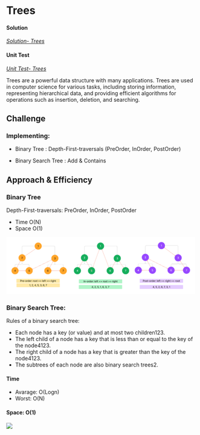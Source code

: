 
# Trees




#### Solution
*[Solution- Trees](https://github.com/Ody950/data-structures-and-algorithms/blob/main/DataStructures/DataStructures/Trees)*

#### Unit Test
*[Unit Test- Trees](https://github.com/Ody950/data-structures-and-algorithms/blob/main/DataStructures/DataStructuresTests/TreesTest.cs)*


Trees are a powerful data structure with many applications. Trees are used in computer science for various tasks, including storing information, representing hierarchical data, and providing efficient algorithms for operations such as insertion, deletion, and searching.

## Challenge

### Implementing:

- Binary Tree : Depth-First-traversals (PreOrder, InOrder, PostOrder)

- Binary Search Tree : Add & Contains

## Approach & Efficiency

### Binary Tree
Depth-First-traversals: PreOrder, InOrder, PostOrder

- Time O(N)
- Space O(1)

<img src="./assets2/Insert13.jpg" style="width: 500px;">


### Binary Search Tree:

Rules of a binary search tree:
- Each node has a key (or value) and at most two children123.
- The left child of a node has a key that is less than or equal to the key of the node4123.
- The right child of a node has a key that is greater than the key of the node4123.
- The subtrees of each node are also binary search trees2.



#### Time
- Avarage: O(Logn)
- Worst: O(N)

#### Space: O(1)

<img src="./assets2/Insert14.jpg" style="width: 500px;">
